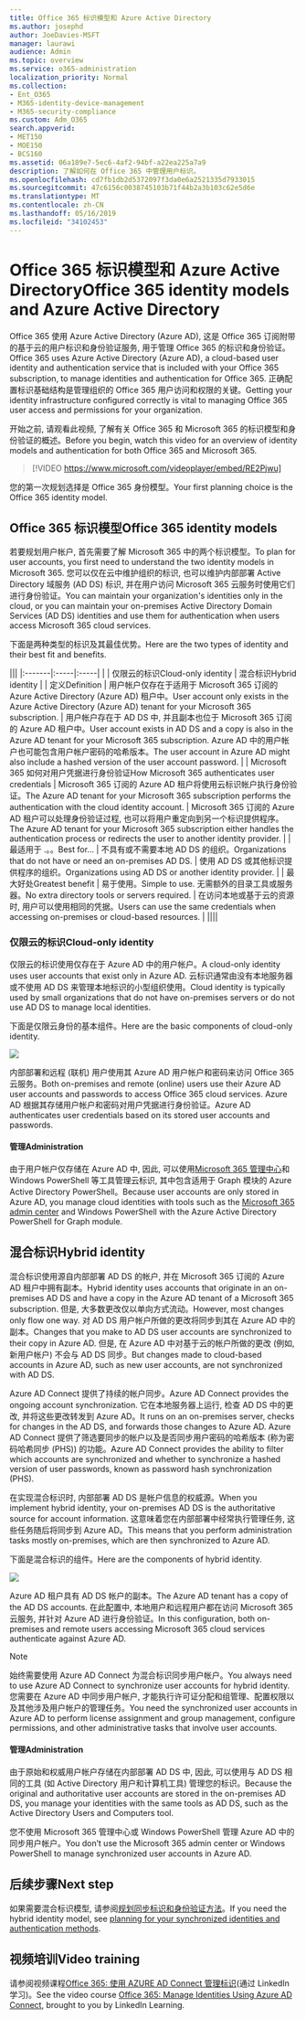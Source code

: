 ```yaml
---
title: Office 365 标识模型和 Azure Active Directory
ms.author: josephd
author: JoeDavies-MSFT
manager: laurawi
audience: Admin
ms.topic: overview
ms.service: o365-administration
localization_priority: Normal
ms.collection:
- Ent_O365
- M365-identity-device-management
- M365-security-compliance
ms.custom: Adm_O365
search.appverid:
- MET150
- MOE150
- BCS160
ms.assetid: 06a189e7-5ec6-4af2-94bf-a22ea225a7a9
description: 了解如何在 Office 365 中管理用户标识。
ms.openlocfilehash: cd7fb1db2d5372097f3da0e6a2521335d7933015
ms.sourcegitcommit: 47c6156c0038745103b71f44b2a3b103c62e5d6e
ms.translationtype: MT
ms.contentlocale: zh-CN
ms.lasthandoff: 05/16/2019
ms.locfileid: "34102453"
---
```

# <a name="office-365-identity-models-and-azure-active-directory"></a><span data-ttu-id="94138-103">Office 365 标识模型和 Azure Active Directory</span><span class="sxs-lookup"><span data-stu-id="94138-103">Office 365 identity models and Azure Active Directory</span></span>

<span data-ttu-id="94138-104">Office 365 使用 Azure Active Directory (Azure AD), 这是 Office 365 订阅附带的基于云的用户标识和身份验证服务, 用于管理 Office 365 的标识和身份验证。</span><span class="sxs-lookup"><span data-stu-id="94138-104">Office 365 uses Azure Active Directory (Azure AD), a cloud-based user identity and authentication service that is included with your Office 365 subscription, to manage identities and authentication for Office 365.</span></span> <span data-ttu-id="94138-105">正确配置标识基础结构是管理组织的 Office 365 用户访问和权限的关键。</span><span class="sxs-lookup"><span data-stu-id="94138-105">Getting your identity infrastructure configured correctly is vital to managing Office 365 user access and permissions for your organization.</span></span>

<span data-ttu-id="94138-106">开始之前, 请观看此视频, 了解有关 Office 365 和 Microsoft 365 的标识模型和身份验证的概述。</span><span class="sxs-lookup"><span data-stu-id="94138-106">Before you begin, watch this video for an overview of identity models and authentication for both Office 365 and Microsoft 365.</span></span>

> [!VIDEO https://www.microsoft.com/videoplayer/embed/RE2Pjwu]

<span data-ttu-id="94138-107">您的第一次规划选择是 Office 365 身份模型。</span><span class="sxs-lookup"><span data-stu-id="94138-107">Your first planning choice is the Office 365 identity model.</span></span>

## <a name="office-365-identity-models"></a><span data-ttu-id="94138-108">Office 365 标识模型</span><span class="sxs-lookup"><span data-stu-id="94138-108">Office 365 identity models</span></span>

<span data-ttu-id="94138-109">若要规划用户帐户, 首先需要了解 Microsoft 365 中的两个标识模型。</span><span class="sxs-lookup"><span data-stu-id="94138-109">To plan for user accounts, you first need to understand the two identity models in Microsoft 365.</span></span> <span data-ttu-id="94138-110">您可以仅在云中维护组织的标识, 也可以维护内部部署 Active Directory 域服务 (AD DS) 标识, 并在用户访问 Microsoft 365 云服务时使用它们进行身份验证。</span><span class="sxs-lookup"><span data-stu-id="94138-110">You can maintain your organization's identities only in the cloud, or you can maintain your on-premises Active Directory Domain Services (AD DS) identities and use them for authentication when users access Microsoft 365 cloud services.</span></span>  

<span data-ttu-id="94138-111">下面是两种类型的标识及其最佳优势。</span><span class="sxs-lookup"><span data-stu-id="94138-111">Here are the two types of identity and their best fit and benefits.</span></span>

|||
|:-------|:-----|:-----|
|  | <span data-ttu-id="94138-112">仅限云的标识</span><span class="sxs-lookup"><span data-stu-id="94138-112">Cloud-only identity</span></span> | <span data-ttu-id="94138-113">混合标识</span><span class="sxs-lookup"><span data-stu-id="94138-113">Hybrid identity</span></span> |
| <span data-ttu-id="94138-114">定义</span><span class="sxs-lookup"><span data-stu-id="94138-114">Definition</span></span> | <span data-ttu-id="94138-115">用户帐户仅存在于适用于 Microsoft 365 订阅的 Azure Active Directory (Azure AD) 租户中。</span><span class="sxs-lookup"><span data-stu-id="94138-115">User account only exists in the Azure Active Directory (Azure AD) tenant for your Microsoft 365 subscription.</span></span> | <span data-ttu-id="94138-116">用户帐户存在于 AD DS 中, 并且副本也位于 Microsoft 365 订阅的 Azure AD 租户中。</span><span class="sxs-lookup"><span data-stu-id="94138-116">User account exists in AD DS and a copy is also in the Azure AD tenant for your Microsoft 365 subscription.</span></span> <span data-ttu-id="94138-117">Azure AD 中的用户帐户也可能包含用户帐户密码的哈希版本。</span><span class="sxs-lookup"><span data-stu-id="94138-117">The user account in Azure AD might also include a hashed version of the user account password.</span></span> |
| <span data-ttu-id="94138-118">Microsoft 365 如何对用户凭据进行身份验证</span><span class="sxs-lookup"><span data-stu-id="94138-118">How Microsoft 365 authenticates user credentials</span></span> | <span data-ttu-id="94138-119">Microsoft 365 订阅的 Azure AD 租户将使用云标识帐户执行身份验证。</span><span class="sxs-lookup"><span data-stu-id="94138-119">The Azure AD tenant for your Microsoft 365 subscription performs the authentication with the cloud identity account.</span></span> | <span data-ttu-id="94138-120">Microsoft 365 订阅的 Azure AD 租户可以处理身份验证过程, 也可以将用户重定向到另一个标识提供程序。</span><span class="sxs-lookup"><span data-stu-id="94138-120">The Azure AD tenant for your Microsoft 365 subscription either handles the authentication process or redirects the user to another identity provider.</span></span> |
| <span data-ttu-id="94138-121">最适用于 .。。</span><span class="sxs-lookup"><span data-stu-id="94138-121">Best for…</span></span> | <span data-ttu-id="94138-122">不具有或不需要本地 AD DS 的组织。</span><span class="sxs-lookup"><span data-stu-id="94138-122">Organizations that do not have or need an on-premises AD DS.</span></span> | <span data-ttu-id="94138-123">使用 AD DS 或其他标识提供程序的组织。</span><span class="sxs-lookup"><span data-stu-id="94138-123">Organizations using AD DS or another identity provider.</span></span> |
| <span data-ttu-id="94138-124">最大好处</span><span class="sxs-lookup"><span data-stu-id="94138-124">Greatest benefit</span></span> | <span data-ttu-id="94138-125">易于使用。</span><span class="sxs-lookup"><span data-stu-id="94138-125">Simple to use.</span></span> <span data-ttu-id="94138-126">无需额外的目录工具或服务器。</span><span class="sxs-lookup"><span data-stu-id="94138-126">No extra directory tools or servers required.</span></span> | <span data-ttu-id="94138-127">在访问本地或基于云的资源时, 用户可以使用相同的凭据。</span><span class="sxs-lookup"><span data-stu-id="94138-127">Users can use the same credentials when accessing on-premises or cloud-based resources.</span></span> |
||||

### <a name="cloud-only-identity"></a><span data-ttu-id="94138-128">仅限云的标识</span><span class="sxs-lookup"><span data-stu-id="94138-128">Cloud-only identity</span></span>

<span data-ttu-id="94138-129">仅限云的标识使用仅存在于 Azure AD 中的用户帐户。</span><span class="sxs-lookup"><span data-stu-id="94138-129">A cloud-only identity uses user accounts that exist only in Azure AD.</span></span> <span data-ttu-id="94138-130">云标识通常由没有本地服务器或不使用 AD DS 来管理本地标识的小型组织使用。</span><span class="sxs-lookup"><span data-stu-id="94138-130">Cloud identity is typically used by small organizations that do not have on-premises servers or do not use AD DS to manage local identities.</span></span> 

<span data-ttu-id="94138-131">下面是仅限云身份的基本组件。</span><span class="sxs-lookup"><span data-stu-id="94138-131">Here are the basic components of cloud-only identity.</span></span>
 
![](./media/about-office-365-identity/cloud-only-identity.png)

<span data-ttu-id="94138-132">内部部署和远程 (联机) 用户使用其 Azure AD 用户帐户和密码来访问 Office 365 云服务。</span><span class="sxs-lookup"><span data-stu-id="94138-132">Both on-premises and remote (online) users use their Azure AD user accounts and passwords to access Office 365 cloud services.</span></span> <span data-ttu-id="94138-133">Azure AD 根据其存储用户帐户和密码对用户凭据进行身份验证。</span><span class="sxs-lookup"><span data-stu-id="94138-133">Azure AD authenticates user credentials based on its stored user accounts and passwords.</span></span>

#### <a name="administration"></a><span data-ttu-id="94138-134">管理</span><span class="sxs-lookup"><span data-stu-id="94138-134">Administration</span></span>
<span data-ttu-id="94138-135">由于用户帐户仅存储在 Azure AD 中, 因此, 可以使用[Microsoft 365 管理中心](https://admin.microsoft.com)和 Windows PowerShell 等工具管理云标识, 其中包含适用于 Graph 模块的 Azure Active Directory PowerShell。</span><span class="sxs-lookup"><span data-stu-id="94138-135">Because user accounts are only stored in Azure AD, you manage cloud identities with tools such as the [Microsoft 365 admin center](https://admin.microsoft.com) and Windows PowerShell with the Azure Active Directory PowerShell for Graph module.</span></span> 

## <a name="hybrid-identity"></a><span data-ttu-id="94138-136">混合标识</span><span class="sxs-lookup"><span data-stu-id="94138-136">Hybrid identity</span></span>

<span data-ttu-id="94138-137">混合标识使用源自内部部署 AD DS 的帐户, 并在 Microsoft 365 订阅的 Azure AD 租户中拥有副本。</span><span class="sxs-lookup"><span data-stu-id="94138-137">Hybrid identity uses accounts that originate in an on-premises AD DS and have a copy in the Azure AD tenant of a Microsoft 365 subscription.</span></span> <span data-ttu-id="94138-138">但是, 大多数更改仅以单向方式流动。</span><span class="sxs-lookup"><span data-stu-id="94138-138">However, most changes only flow one way.</span></span> <span data-ttu-id="94138-139">对 AD DS 用户帐户所做的更改将同步到其在 Azure AD 中的副本。</span><span class="sxs-lookup"><span data-stu-id="94138-139">Changes that you make to AD DS user accounts are synchronized to their copy in Azure AD.</span></span> <span data-ttu-id="94138-140">但是, 在 Azure AD 中对基于云的帐户所做的更改 (例如, 新用户帐户) 不会与 AD DS 同步。</span><span class="sxs-lookup"><span data-stu-id="94138-140">But changes made to cloud-based accounts in Azure AD, such as new user accounts, are not synchronized with AD DS.</span></span>

<span data-ttu-id="94138-141">Azure AD Connect 提供了持续的帐户同步。</span><span class="sxs-lookup"><span data-stu-id="94138-141">Azure AD Connect provides the ongoing account synchronization.</span></span> <span data-ttu-id="94138-142">它在本地服务器上运行, 检查 AD DS 中的更改, 并将这些更改转发到 Azure AD。</span><span class="sxs-lookup"><span data-stu-id="94138-142">It runs on an on-premises server, checks for changes in the AD DS, and forwards those changes to Azure AD.</span></span> <span data-ttu-id="94138-143">Azure AD Connect 提供了筛选要同步的帐户以及是否同步用户密码的哈希版本 (称为密码哈希同步 (PHS)) 的功能。</span><span class="sxs-lookup"><span data-stu-id="94138-143">Azure AD Connect provides the ability to filter which accounts are synchronized and whether to synchronize a hashed version of user passwords, known as password hash synchronization (PHS).</span></span>

<span data-ttu-id="94138-144">在实现混合标识时, 内部部署 AD DS 是帐户信息的权威源。</span><span class="sxs-lookup"><span data-stu-id="94138-144">When you implement hybrid identity, your on-premises AD DS is the authoritative source for account information.</span></span> <span data-ttu-id="94138-145">这意味着您在内部部署中经常执行管理任务, 这些任务随后将同步到 Azure AD。</span><span class="sxs-lookup"><span data-stu-id="94138-145">This means that you perform administration tasks mostly on-premises, which are then synchronized to Azure AD.</span></span> 

<span data-ttu-id="94138-146">下面是混合标识的组件。</span><span class="sxs-lookup"><span data-stu-id="94138-146">Here are the components of hybrid identity.</span></span>

![](./media/about-office-365-identity/hybrid-identity.png)

<span data-ttu-id="94138-147">Azure AD 租户具有 AD DS 帐户的副本。</span><span class="sxs-lookup"><span data-stu-id="94138-147">The Azure AD tenant has a copy of the AD DS accounts.</span></span> <span data-ttu-id="94138-148">在此配置中, 本地用户和远程用户都在访问 Microsoft 365 云服务, 并针对 Azure AD 进行身份验证。</span><span class="sxs-lookup"><span data-stu-id="94138-148">In this configuration, both on-premises and remote users accessing Microsoft 365 cloud services authenticate against Azure AD.</span></span>

>[!Note]
><span data-ttu-id="94138-149">始终需要使用 Azure AD Connect 为混合标识同步用户帐户。</span><span class="sxs-lookup"><span data-stu-id="94138-149">You always need to use Azure AD Connect to synchronize user accounts for hybrid identity.</span></span> <span data-ttu-id="94138-150">您需要在 Azure AD 中同步用户帐户, 才能执行许可证分配和组管理、配置权限以及其他涉及用户帐户的管理任务。</span><span class="sxs-lookup"><span data-stu-id="94138-150">You need the synchronized user accounts in Azure AD to perform license assignment and group management, configure permissions, and other administrative tasks that involve user accounts.</span></span>
>

#### <a name="administration"></a><span data-ttu-id="94138-151">管理</span><span class="sxs-lookup"><span data-stu-id="94138-151">Administration</span></span>

<span data-ttu-id="94138-152">由于原始和权威用户帐户存储在内部部署 AD DS 中, 因此, 可以使用与 AD DS 相同的工具 (如 Active Directory 用户和计算机工具) 管理您的标识。</span><span class="sxs-lookup"><span data-stu-id="94138-152">Because the original and authoritative user accounts are stored in the on-premises AD DS, you manage your identities with the same tools as AD DS, such as the Active Directory Users and Computers tool.</span></span> 

<span data-ttu-id="94138-153">您不使用 Microsoft 365 管理中心或 Windows PowerShell 管理 Azure AD 中的同步用户帐户。</span><span class="sxs-lookup"><span data-stu-id="94138-153">You don’t use the Microsoft 365 admin center or Windows PowerShell to manage synchronized user accounts in Azure AD.</span></span>


## <a name="next-step"></a><span data-ttu-id="94138-154">后续步骤</span><span class="sxs-lookup"><span data-stu-id="94138-154">Next step</span></span>

<span data-ttu-id="94138-155">如果需要混合标识模型, 请参阅[规划同步标识和身份验证方法](plan-for-directory-synchronization.md)。</span><span class="sxs-lookup"><span data-stu-id="94138-155">If you need the hybrid identity model, see [planning for your synchronized identities and authentication methods](plan-for-directory-synchronization.md).</span></span>
  

## <a name="video-training"></a><span data-ttu-id="94138-156">视频培训</span><span class="sxs-lookup"><span data-stu-id="94138-156">Video training</span></span>

<span data-ttu-id="94138-157">请参阅视频课程[Office 365: 使用 AZURE AD Connect 管理标识](https://support.office.com/article/90991a1d-c0ab-479a-b413-35c9706f6fed.aspx)(通过 LinkedIn 学习)。</span><span class="sxs-lookup"><span data-stu-id="94138-157">See the video course [Office 365: Manage Identities Using Azure AD Connect](https://support.office.com/article/90991a1d-c0ab-479a-b413-35c9706f6fed.aspx), brought to you by LinkedIn Learning.</span></span>
